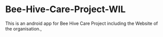 # Bee-Hive-Care-Project-WIL
This is an android app for Bee Hive Care Project including the Website of the organisation.,
